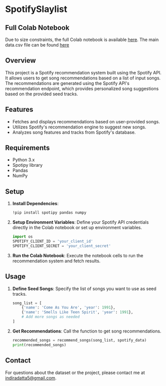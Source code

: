 # SpotifySlaylist

## Full Colab Notebook

Due to size constraints, the full Colab notebook is available [here](https://colab.research.google.com/drive/1zygKN_l7wV0jitmgfm9JjSUCYHTcw3sn?usp=sharing). The main data.csv file can be found [here](https://docs.google.com/spreadsheets/d/1GwK9EXfULw0cyEMUk2aMVXOslzr_RYTaUlfLwt9XgSQ/edit?usp=sharing)

## Overview

This project is a Spotify recommendation system built using the Spotify API. It allows users to get song recommendations based on a list of input songs. The recommendations are generated using the Spotify API's recommendation endpoint, which provides personalized song suggestions based on the provided seed tracks.

## Features

- Fetches and displays recommendations based on user-provided songs.
- Utilizes Spotify's recommendation engine to suggest new songs.
- Analyzes song features and tracks from Spotify's database.

## Requirements

- Python 3.x
- Spotipy library
- Pandas
- NumPy

## Setup

1. **Install Dependencies**:
    ```bash
    !pip install spotipy pandas numpy
    ```

2. **Setup Environment Variables**:
    Define your Spotify API credentials directly in the Colab notebook or set up environment variables.

    ```python
    import os
    SPOTIFY_CLIENT_ID = 'your_client_id'
    SPOTIFY_CLIENT_SECRET = 'your_client_secret'
    ```

3. **Run the Colab Notebook**:
    Execute the notebook cells to run the recommendation system and fetch results.

## Usage

1. **Define Seed Songs**:
    Specify the list of songs you want to use as seed tracks.

    ```python
    song_list = [
        {'name': 'Come As You Are', 'year': 1991},
        {'name': 'Smells Like Teen Spirit', 'year': 1991},
        # Add more songs as needed
    ]
    ```

2. **Get Recommendations**:
    Call the function to get song recommendations.

    ```python
    recommended_songs = recommend_songs(song_list, spotify_data)
    print(recommended_songs)
    ```

## Contact

For questions about the dataset or the project, please contact me at [indiradatta5@gmail.com](mailto:indiradatta5@gmail.com).
